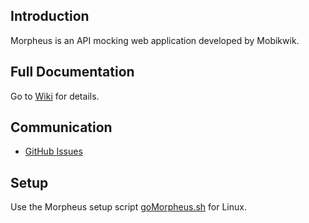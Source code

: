 
## Introduction

Morpheus is an API mocking web application developed by Mobikwik.

## Full Documentation

Go to [Wiki](https://github.com/Mobikwik/morpheus/wiki) for details.

## Communication

- [GitHub Issues](https://github.com/Mobikwik/morpheus/issues)

## Setup

Use the Morpheus setup script [goMorpheus.sh](https://github.com/Mobikwik/morpheus/blob/master/goMorpheus.sh) for Linux.
